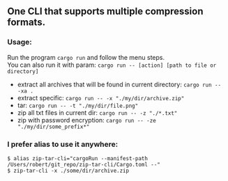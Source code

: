 ## One CLI that supports multiple compression formats.
### Usage:
Run the program `cargo run` and follow the menu steps. 
<br>You can also run it with param: `cargo run -- [action] [path to file or directory]`
- extract all archives that will be found in current directory: `cargo run -- -xa .`
- extract specific: `cargo run -- -x "./my/dir/archive.zip"`
- tar: `cargo run -- -t "./my/dir/file.png"`
- zip all txt files in current dir: `cargo run -- -z "./*.txt"`
- zip with password encryption: `cargo run -- -ze "./my/dir/some_prefix*"`

### I prefer alias to use it anywhere:
`$ alias zip-tar-cli="cargoRun --manifest-path /Users/robert/git_repo/zip-tar-cli/Cargo.toml --"`
<br>
`$ zip-tar-cli -x ./some/dir/archive.zip`
